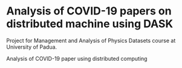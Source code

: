 # Analysis of COVID-19 papers on distributed machine using DASK
Project for Management and Analysis of Physics Datasets course at University of Padua.

Analysis of COVID-19 paper using distributed computing
